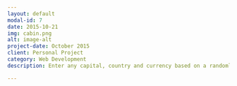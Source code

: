 ```yaml
---
layout: default
modal-id: 7
date: 2015-10-21
img: cabin.png
alt: image-alt
project-date: October 2015
client: Personal Project
category: Web Development
description: Enter any capital, country and currency based on a randomly generated letter in 30 seconds. Tech: JavaScript, jQuery, Animate.css URL:  <a href="https://capitalcountrycurrency.herokuapp.com">Play</a>.

---
```

